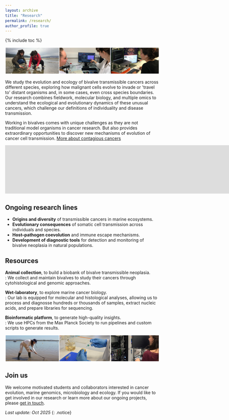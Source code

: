 ```yaml
---
layout: archive
title: "Research"
permalink: /research/
author_profile: true
---
```

<!---to comment---> 
{% include toc %}

<img src='/images/TiraFotos_research-1_AliciaLBruzos.png'>  

We study the evolution and ecology of bivalve transmissible cancers across different species, exploring how malignant cells evolve to invade or 'travel to' distant organisms and, in some cases, even cross species boundaries. Our research combines fieldwork, molecular biology, and multiple omics to understand the ecological and evolutionary dynamics of these unusual cancers, which challenge our definitions of individuality and disease transmission.  

Working in bivalves comes with unique challenges as they are not traditional model organisms in cancer research. But also provides extraordinary opportunities to discover new mechanisms of evolution of cancer cell transmission. [More about contagious cancers](https://albruzos.github.io/research-topic/)  

<iframe width="5280" height="158" src="https://www.youtube.com/embed/faL_ALYuP4I?si=0vMFDQbHWtwbfhm_" title="YouTube video player" frameborder="0" allow="accelerometer; autoplay; clipboard-write; encrypted-media; gyroscope; picture-in-picture; web-share" referrerpolicy="strict-origin-when-cross-origin" allowfullscreen></iframe>

Ongoing research lines
-------
- **Origins and diversity** of transmissible cancers in marine ecosystems.  
- **Evolutionary consequences** of somatic cell transmission across individuals and species.  
- **Host–pathogen coevolution** and immune escape mechanisms.  
- **Development of diagnostic tools** for detection and monitoring of bivalve neoplasia in natural populations.  

Resources
-------
**Animal collection**, to build a biobank of bivalve transmissible neoplasia.  
:   We collect and maintain bivalves to study their cancers through cytohistological and genomic approaches.

**Wet-laboratory**, to explore marine cancer biology.  
:   Our lab is equipped for molecular and histological analyses, allowing us to process and diagnosse hundreds or thousands of samples, extract nucleic acids, and prepare libraries for sequencing.

**Bioinformatic platform**, to generate high-quality insights.  
:   We use HPCs from the Max Planck Society to run pipelines and custom scripts to generate results.

<img src='/images/TiraFotos_research-2_AliciaLBruzos.png'>  

Join us
-------
We welcome motivated students and collaborators interested in cancer evolution, marine genomics, microbiology and ecology. If you would like to get involved in our research or learn more about our ongoing projects, please [get in touch](https://albruzos.github.io/contact).  

_Last update: Oct 2025_
{: .notice}

